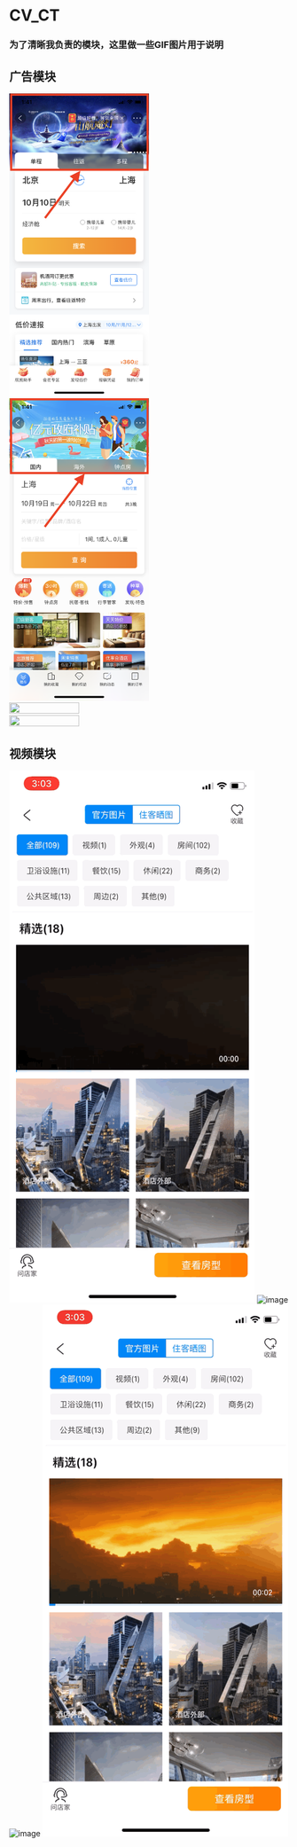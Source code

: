 # CV_CT

### 为了清晰我负责的模块，这里做一些GIF图片用于说明
## 广告模块
<img src="https://github.com/BrookeMa/CV_CT/blob/main/GIF/IMG_2579.PNG" width="50%" height="50%">
<img src="https://github.com/BrookeMa/CV_CT/blob/main/GIF/IMG_2578.PNG" width="50%" height="50%">
<img src="https://github.com/BrookeMa/CV_CT/blob/main/GIF/IMG_2581.PNG" width="50%" height="50%">
<img src="https://github.com/BrookeMa/CV_CT/blob/main/GIF/IMG_2592.PNG" width="50%" height="50%">

## 视频模块
![image](https://github.com/BrookeMa/CV_CT/blob/main/GIF/IMB_4XY2HJ.GIF)
![image](https://github.com/BrookeMa/CV_CT/blob/main/GIF/IMB_lYDmf6.GIF)
![image](https://github.com/BrookeMa/CV_CT/blob/main/GIF/IMB_NvRJzn.GIF)
![image](https://github.com/BrookeMa/CV_CT/blob/main/GIF/IMB_wDdjFp.GIF)



